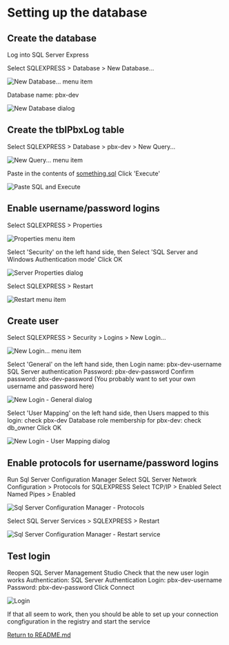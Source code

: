 # Setting up the database

## Create the database

Log into SQL Server Express

Select SQLEXPRESS > Database > New Database...

![New Database... menu item](doc/image/Image2.png)

Database name: pbx-dev

![New Database dialog](doc/image/Image3.png)

## Create the tblPbxLog table

Select SQLEXPRESS > Database > pbx-dev > New Query...

![New Query... menu item](doc/image/Image4.png)

Paste in the contents of [something.sql](something.sql)
Click 'Execute'

![Paste SQL and Execute](doc/image/Image6.png)


## Enable username/password logins

Select SQLEXPRESS > Properties

![Properties menu item](doc/image/Image7.png)

Select 'Security' on the left hand side, then
Select 'SQL Server and Windows Authentication mode'
Click OK

![Server Properties dialog](doc/image/Image8.png)

Select SQLEXPRESS > Restart

![Restart menu item](doc/image/Image9.png)

## Create user

Select SQLEXPRESS > Security > Logins > New Login... 

![New Login... menu item](doc/image/Image10.png)

Select 'General' on the left hand side, then
Login name: pbx-dev-username
SQL Server authentication
Password: pbx-dev-password
Confirm password: pbx-dev-password
(You probably want to set your own username and password here)

![New Login - General dialog](doc/image/Image11.png)

Select 'User Mapping' on the left hand side, then
Users mapped to this login: check pbx-dev 
Database role membership for pbx-dev: check db_owner
Click OK

![New Login - User Mapping dialog](doc/image/Image11.png)


## Enable protocols for username/password logins

Run Sql Server Configuration Manager
Select SQL Server Network Configuration > Protocols for SQLEXPRESS
Select TCP/IP > Enabled
Select Named Pipes > Enabled

![Sql Server Configuration Manager - Protocols](doc/image/Image11.png)

Select SQL Server Services > SQLEXPRESS > Restart

![Sql Server Configuration Manager - Restart service](doc/image/Image11.png)

## Test login

Reopen SQL Server Management Studio
Check that the new user login works
Authentication: SQL Server Authentication
Login: pbx-dev-username
Password: pbx-dev-password
Click Connect

![Login](doc/image/Image11.png)

If that all seem to work, then you should be able to set up your connection congfiguration in the registry and start the service

[Return to README.md](README.md)
